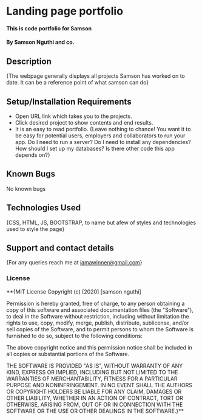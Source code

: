 # Landing page portfolio
#### This is code portfolio for Samson
#### By **Samson Nguthi and co.**
## Description
{The webpage generally displays all projects Samson has worked on to date. It can be a reference point of what samson can do}
## Setup/Installation Requirements
* Open URL link which takes you to the projects.
* Click desired project to show contents and end results.
* It is an easy to read portfolio.
{Leave nothing to chance! You want it to be easy for potential users, employers and collaborators to run your app. Do I need to run a server? Do I need to install any dependencies? How should I set up my databases? Is there other code this app depends on?}
## Known Bugs
No known bugs
## Technologies Used
{CSS, HTML, JS, BOOTSTRAP, to name but afew of styles and technologies used to style the page}
## Support and contact details
{For any queries reach me at iamawinner@gmail.com}
### License
**{MIT License
Copyright (c) [2020] [samson nguthi]

Permission is hereby granted, free of charge, to any person obtaining a copy
of this software and associated documentation files (the "Software"), to deal
in the Software without restriction, including without limitation the rights
to use, copy, modify, merge, publish, distribute, sublicense, and/or sell
copies of the Software, and to permit persons to whom the Software is
furnished to do so, subject to the following conditions:

The above copyright notice and this permission notice shall be included in all
copies or substantial portions of the Software.

THE SOFTWARE IS PROVIDED "AS IS", WITHOUT WARRANTY OF ANY KIND, EXPRESS OR
IMPLIED, INCLUDING BUT NOT LIMITED TO THE WARRANTIES OF MERCHANTABILITY,
FITNESS FOR A PARTICULAR PURPOSE AND NONINFRINGEMENT. IN NO EVENT SHALL THE
AUTHORS OR COPYRIGHT HOLDERS BE LIABLE FOR ANY CLAIM, DAMAGES OR OTHER
LIABILITY, WHETHER IN AN ACTION OF CONTRACT, TORT OR OTHERWISE, ARISING FROM,
OUT OF OR IN CONNECTION WITH THE SOFTWARE OR THE USE OR OTHER DEALINGS IN THE
SOFTWARE.}**
 
